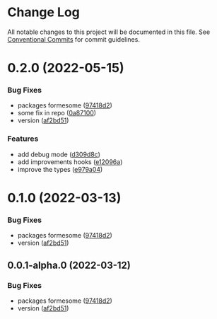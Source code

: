 # Change Log

All notable changes to this project will be documented in this file.
See [Conventional Commits](https://conventionalcommits.org) for commit guidelines.

# 0.2.0 (2022-05-15)


### Bug Fixes

* packages formesome ([97418d2](https://github.com/crtdaniele/formesome/commit/97418d27285686a4bfce53e2a4b200ea7df6a35a))
* some fix in repo ([0a87100](https://github.com/crtdaniele/formesome/commit/0a871001cba27af3e926086de65a4d713c9e4cb1))
* version ([af2bd51](https://github.com/crtdaniele/formesome/commit/af2bd51a472d78e51c805c6eb69d09f793e75077))


### Features

* add debug mode ([d309d8c](https://github.com/crtdaniele/formesome/commit/d309d8cd2fdfb9f4bbcddc737e12a1b9f09be332))
* add improvements hooks ([e12096a](https://github.com/crtdaniele/formesome/commit/e12096a2d2610f488ffeb4ef42016781ebf70d63))
* improve the types ([e979a04](https://github.com/crtdaniele/formesome/commit/e979a040a48073da432991528260814bcc3b2244))





# 0.1.0 (2022-03-13)


### Bug Fixes

* packages formesome ([97418d2](https://github.com/crtdaniele/formesome-repo/commit/97418d27285686a4bfce53e2a4b200ea7df6a35a))
* version ([af2bd51](https://github.com/crtdaniele/formesome-repo/commit/af2bd51a472d78e51c805c6eb69d09f793e75077))





## 0.0.1-alpha.0 (2022-03-12)


### Bug Fixes

* packages formesome ([97418d2](https://github.com/crtdaniele/formesome-repo/commit/97418d27285686a4bfce53e2a4b200ea7df6a35a))
* version ([af2bd51](https://github.com/crtdaniele/formesome-repo/commit/af2bd51a472d78e51c805c6eb69d09f793e75077))
